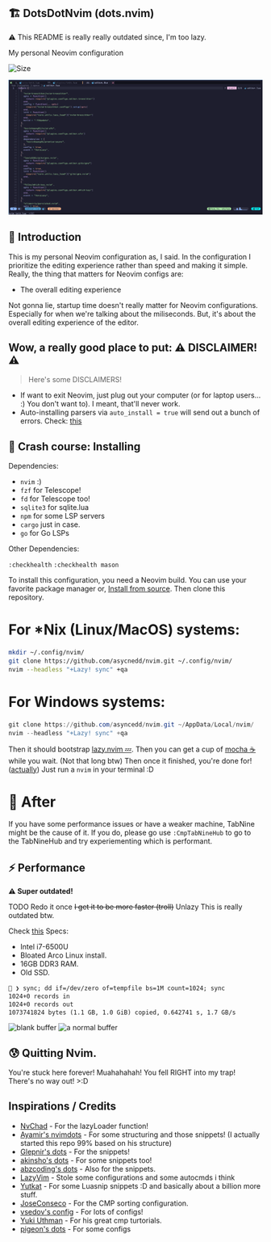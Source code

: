 ## 🏗️ DotsDotNvim (dots.nvim)

:warning: This README is really really outdated since, I'm too lazy.

My personal Neovim configuration

![Size](https://img.shields.io/github/repo-size/asyncedd/dots.nvim?color=%23DDB6F2&label=SIZE&logo=codesandbox&style=for-the-badge&logoColor=D9E0EE&labelColor=302D41)

<!-- ![ss](https://i.imgur.com/5pSbIS4.png) -->

![ss](https://github.com/asyncedd/dots.nvim/blob/master/screenshots/Screenshot%20from%202023-05-20%2016-07-24.png?raw=true)

## 👋 Introduction

This is my personal Neovim configuration as, I said. In the configuration I
prioritize the editing experience rather than speed and making it simple.
Really, the thing that matters for Neovim configs are:

- The overall editing experience

Not gonna lie, startup time doesn't really matter for Neovim configurations. Especially for when we're talking about the miliseconds.
But, it's about the overall editing experience of the editor.

## Wow, a really good place to put: ⚠️ DISCLAIMER! ⚠️

> Here's some DISCLAIMERS!

- If want to exit Neovim, just plug out your computer (or for laptop users...
  :) You don't want to). I meant, that'll never work.
- Auto-installing parsers via `auto_install = true` will send out a bunch of errors. Check: [this](https://github.com/nvim-treesitter/nvim-treesitter/issues/4250)

## 🤨 Crash course: Installing

Dependencies:

- `nvim` :)
- `fzf` for Telescope!
- `fd` for Telescope too!
- `sqlite3` for sqlite.lua
- `npm` for some LSP servers
- `cargo` just in case.
- `go` for Go LSPs

Other Dependencies:

`:checkhealth`
`:checkhealth mason`

To install this configuration, you need a Neovim build. You can use your
favorite package manager or,
[Install from source](https://dev.to/asyncedd/building-neovim-from-source-1794).
Then clone this repository.

# For \*Nix (Linux/MacOS) systems:

```bash
mkdir ~/.config/nvim/
git clone https://github.com/asycnedd/nvim.git ~/.config/nvim/
nvim --headless "+Lazy! sync" +qa
```

# For Windows systems:

```powershell
git clone https://github.com/asyncedd/nvim.git ~/AppData/Local/nvim/
nvim --headless "+Lazy! sync" +qa
```

Then it should bootstrap [lazy.nvim 💤](https://github.com/folke/lazy.nvim).
Then you can get a cup of [mocha ☕](https://github.com/catppuccin/nvim) while
you wait. (Not that long btw) Then once it finished, you're done for! ([actually](https://github.com/asyncedd/dots.nvim#-quitting-nvim))
Just run a `nvim` in your terminal :D

# 🚶 After

If you have some performance issues or have a weaker machine, TabNine might be the cause of it.
If you do, please go use `:CmpTabNineHub` to go to the TabNineHub and try experiementing which is performant.

## ⚡ Performance

**⚠️ Super outdated!**

TODO Redo it once ~~I get it to be more faster (troll)~~ Unlazy
This is really outdated btw.

Check [this](https://github.com/asyncedd/dots.nvim/tree/master/profiles)
Specs:

- Intel i7-6500U
- Bloated Arco Linux install.
- 16GB DDR3 RAM.
- Old SSD.

```
 ❯ sync; dd if=/dev/zero of=tempfile bs=1M count=1024; sync
1024+0 records in
1024+0 records out
1073741824 bytes (1.1 GB, 1.0 GiB) copied, 0.642741 s, 1.7 GB/s
```

![blank buffer](https://i.imgur.com/LelATuA.png)
![a normal buffer](https://i.imgur.com/Wc66GFP.png)

## 😰 Quitting Nvim.

You're stuck here forever! Muahahahah! You fell RIGHT into my trap! There's no
way out! >:D

## Inspirations / Credits

- [NvChad](https://github.com/nvchad/nvchad) - For the lazyLoader function!
- [Ayamir's nvimdots](https://github.com/ayamir/nvimdots) - For some structuring
  and those snippets! (I actually started this repo 99% based on his structure)
- [Glepnir's dots](https://github.com/glepnir/nvim) - For the snippets!
- [akinsho's dots](https://github.com/akinsho/dotfiles/tree/nightly/.config/nvim) -
  For some snippets too!
- [abzcoding's dots](https://github.com/abzcoding/lvim) - Also for the snippets.
- [LazyVim](https://github.com/LazyVim/LazyVim) - Stole some configurations and
  some autocmds i think
- [Yutkat](https://github.com/yutkat/dotfiles) - For some Luasnip snippets :D and
  basically about a billion more stuff.
- [JoseConseco](https://github.com/JoseConseco) - For the CMP sorting
  configuration.
- [vsedov's config](https://github.com/vsedov/nvim) - For lots of configs!
- [Yuki Uthman](https://www.youtube.com/@yukiuthman8358) - For his great cmp
  turtorials.
- [pigeon's dots](https://github.com/backwardspy/dotfiles) - For some configs
